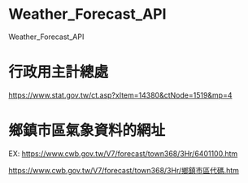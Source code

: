 # Weather_Forecast_API
Weather_Forecast_API
 
# 行政用主計總處
https://www.stat.gov.tw/ct.asp?xItem=14380&ctNode=1519&mp=4

# 鄉鎮市區氣象資料的網址
EX: https://www.cwb.gov.tw/V7/forecast/town368/3Hr/6401100.htm

https://www.cwb.gov.tw/V7/forecast/town368/3Hr/鄉鎮市區代碼.htm
